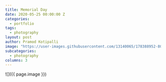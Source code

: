 ```yaml
---
title: Memorial Day
date: 2020-05-25 00:00:00 Z
categories:
  - portfolio
tags:
  - photography
layout: post
author: Pramod Kotipalli
image: "https://user-images.githubusercontent.com/13140065/178388952-80242664-7c58-4e02-8007-98c8a71aec77.png"
subcategories:
  - photography
columns: 3
---
```


![]({{ page.image }})
